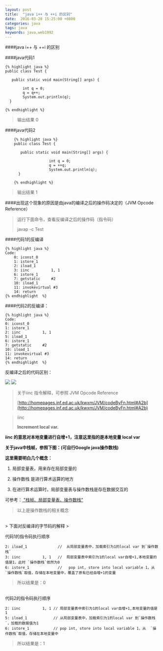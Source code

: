 ```yaml
---
layout: post
title:  "java i++ 与 ++i 的区别"
date:  2016-03-28 15:25:00 +0800
categories: java
tags: java
keywords: java,web1992
---
```



####java i++ 与 ++i 的区别


<!--more-->
####java代码1


	{% highlight java %}
	public class Test {

	   public static void main(String[] args) {

		    int q = 0;
			q = q++;
			System.out.println(q);
	  }

	{% endhighlight %}

>输出结果 0
>

####java代码2
                                                  
                                                     
        {% highlight java %}                         
        public class Test {                          
                                                     
           public static void main(String[] args) {  
                                                     
                        int q = 0;                   
                        q = ++q;                     
                        System.out.println(q);       
          }                                          
                                                     
        {% endhighlight %}     

>输出结果 1
> 

####出现这个现象的原因是由java的编译之后的操作码决定的（JVM Opcode Reference）

> 运行下面命令，查看反编译之后的操作码（指令码）
>
> javap -c Test
>

####代码1的反编译

	{% highlight java %} 
	Code:
    	0: iconst_0
    	1: istore_1
    	2: iload_1
    	3: iinc          1, 1
    	6: istore_1
    	7: getstatic     #2   
   		10: iload_1
   		11: invokevirtual #3   
   		14: return
	{% endhighlight  %} 

####代码2的反编译： 

	{% highlight java %} 
	Code:
	0: iconst_0
	1: istore_1
	2: iinc          1, 1
	5: iload_1
	6: istore_1
	7: getstatic     #2    
	10: iload_1
	11: invokevirtual #3    
	14: return 
	{% endhighlight  %} 
   

                  
反编译之后的代码区别：

![](http://i.imgur.com/zlue6od.png)
![](http://i.imgur.com/7aBMw2D.png)

>关于iinc 指令解释，可参照 JVM Opcode Reference
>
>[http://homepages.inf.ed.ac.uk/kwxm/JVM/codeByFn.html#A2b](http://homepages.inf.ed.ac.uk/kwxm/JVM/codeByFn.html#A2b)

>iinc
>
>**Increment local var.**

**iinc 的意思对本地变量进行自增+1，注意这里指的是本地变量 local var**

**关于java中栈帧，参照下图：(可自行Google java操作数栈)**


**这里需要明白几个概念：**

1. 局部变量表，用来存在局部变量的
 
2. 操作数栈 是进行算术运算的地方

3. 在进行算术运算时，局部变量表与操作数栈是存在数据交互的

可参考：[ "栈帧、局部变量表、操作数栈"](http://wangwengcn.iteye.com/blog/1622195)
> 以上是操作数栈的相关概念

<br />
> 下面对反编译的字节码的解释
> 

代码1的指令码执行顺序

	2: iload_1				//  从局部变量表中，加载索引为1的local var 到`操作数栈`
    3: iinc          1, 1   //  局部变量表中索引为1的local var自增+1,本地变量的值是1，此时 `操作数栈`依然为0
    6: istore_1 		    //   pop int, store into local variable 1，从  `操作数栈`取值，存储在本地变量中，覆盖了原有已经自增+1的变量

>所以结果是：0


<br />
代码2的指令码执行顺序

	2: iinc          1, 1 // 局部变量表中索引为1的local var自增+1,本地变量的值是1
	5: iload_1			  // 从局部变量表中，加载索引为1的local var 到`操作数栈`，加载的数据值为1
	6: istore_1			  // pop int, store into local variable 1，从  `操作数栈`取值，存储在本地变量中

>所以结果是：1



